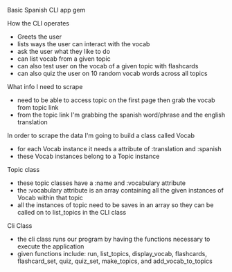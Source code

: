 Basic Spanish CLI app gem

How the CLI operates
- Greets the user
- lists ways the user can interact with the vocab
- ask the user what they like to do
- can list vocab from a given topic
- can also test user on the vocab of a given topic with flashcards
- can also quiz the user on 10 random vocab words across all topics



What info I need to scrape
- need to be able to access topic on the first page then grab the vocab from topic link
- from the topic link I'm grabbing the spanish word/phrase and the english translation

In order to scrape the data I'm going to build a class called Vocab
- for each Vocab instance it needs a attribute of :translation and :spanish
- these Vocab instances belong to a Topic instance

Topic class
- these topic classes have a :name and :vocabulary attribute
- the :vocabulary attribute is an array containing all the given instances of Vocab within that topic
- all the instances of topic need to be saves in an array so they can be called on to list_topics in the CLI class

Cli Class
- the cli class runs our program by having the functions necessary to execute the application
- given functions include: run, list_topics, display_vocab, flashcards, flashcard_set, quiz, quiz_set, make_topics, and add_vocab_to_topics


